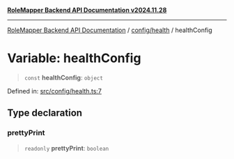 [**RoleMapper Backend API Documentation v2024.11.28**](../../../README.md)

***

[RoleMapper Backend API Documentation](../../../modules.md) / [config/health](../README.md) / healthConfig

# Variable: healthConfig

> `const` **healthConfig**: `object`

Defined in: [src/config/health.ts:7](https://github.com/FlowCraft-AG/RoleMapper/blob/2b9cb86a69a058eebb4388dc6380ab3f35004bd1/backend/src/config/health.ts#L7)

## Type declaration

### prettyPrint

> `readonly` **prettyPrint**: `boolean`
